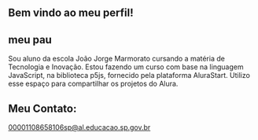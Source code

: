 ## Bem vindo ao meu perfil!

## meu pau

Sou aluno da escola João Jorge Marmorato cursando a matéria de Tecnologia e Inovação. Estou fazendo um curso com base na linguagem JavaScript, na biblioteca p5js, fornecido pela plataforma AluraStart. Utilizo esse espaço para compartilhar os projetos do Alura.

## Meu Contato:
00001108658106sp@al.educacao.sp.gov.br


